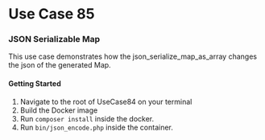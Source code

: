# Use Case 85
### JSON Serializable Map

This use case demonstrates how the json_serialize_map_as_array changes the json of the generated Map.

#### Getting Started
1. Navigate to the root of UseCase84 on your terminal
1. Build the Docker image
1. Run `composer install` inside the docker.
1. Run `bin/json_encode.php` inside the container.

